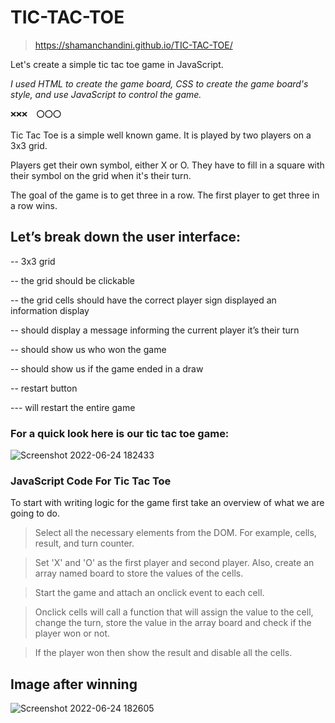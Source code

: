 # TIC-TAC-TOE

> https://shamanchandini.github.io/TIC-TAC-TOE/

Let's create a simple tic tac toe game in JavaScript.

_I used HTML to create the game board,
CSS to create the game board's style, and use JavaScript to control the game._

`❌❌❌ 
⭕⭕⭕`

Tic Tac Toe is a simple well known game. It is played by two players on a 3x3 grid.

Players get their own symbol, either X or O. They have to fill in a square with their symbol on the grid when it's their turn.

The goal of the game is to get three in a row. The first player to get three in a row wins.

## Let’s break down the user interface:

-- 3x3 grid

-- the grid should be clickable

-- the grid cells should have the correct player sign displayed an information display

-- should display a message informing the current player it’s their turn

-- should show us who won the game

-- should show us if the game ended in a draw

-- restart button

--- will restart the entire game

### For a quick look here is our tic tac toe game:

![Screenshot 2022-06-24 182433](https://user-images.githubusercontent.com/89247662/175540202-42d32d54-2578-4db7-b763-1b7f3e362736.png)


### JavaScript Code For Tic Tac Toe
To start with writing logic for the game first take an overview of what we are going to do.

> Select all the necessary elements from the DOM. For example, cells, result, and turn counter.

> Set 'X' and 'O' as the first player and second player. Also, create an array named board to store the values of the cells.

> Start the game and attach an onclick event to each cell.

>Onclick cells will call a function that will assign the value to the cell, change the turn, store the value in the array board and check if the player won or not.

>If the player won then show the result and disable all the cells.

## Image after winning
![Screenshot 2022-06-24 182605](https://user-images.githubusercontent.com/89247662/175540470-d9cd5b4c-a831-40d9-965d-07d6a702a06f.png)

